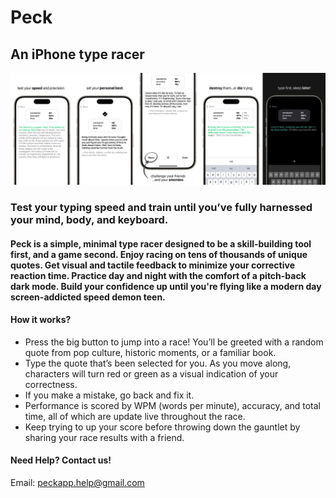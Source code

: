 # Peck
## An iPhone type racer
![Screenshot 1](assets/collage.png)

### Test your typing speed and train until you’ve fully harnessed your mind, body, and keyboard.

#### Peck is a simple, minimal type racer designed to be a skill-building tool first, and a game second. Enjoy racing on tens of thousands of unique quotes. Get visual and tactile feedback to minimize your corrective reaction time. Practice day and night with the comfort of a pitch-back dark mode. Build your confidence up until you're flying like a modern day screen-addicted speed demon teen.

#### How it works? 
- Press the big button to jump into a race! You’ll be greeted with a random quote from pop culture, historic moments, or a familiar book.
- Type the quote that’s been selected for you. As you move along, characters will turn red or green as a visual indication of your correctness.
- If you make a mistake, go back and fix it.
- Performance is scored by WPM (words per minute), accuracy, and total time, all of which are update live throughout the race.
- Keep trying to up your score before throwing down the gauntlet by sharing your race results with a friend.

#### Need Help? Contact us!
Email: peckapp.help@gmail.com
